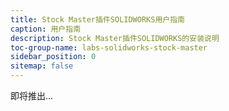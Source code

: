 ```yaml
---
title: Stock Master插件SOLIDWORKS用户指南
caption: 用户指南
description: Stock Master插件SOLIDWORKS的安装说明
toc-group-name: labs-solidworks-stock-master
sidebar_position: 0
sitemap: false
---
```


即将推出...